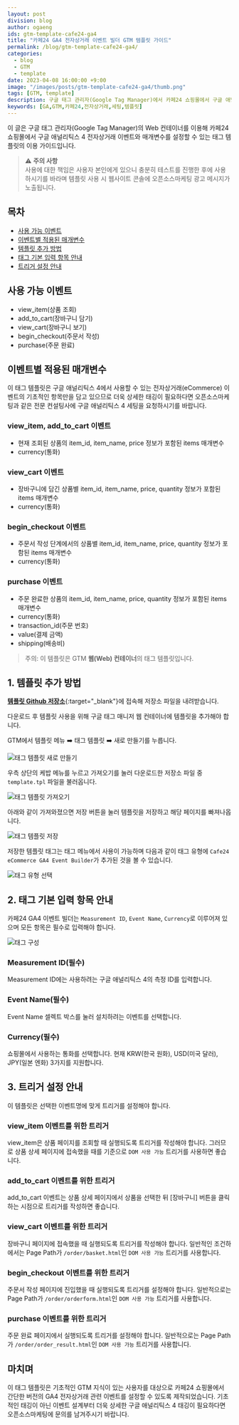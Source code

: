 ```yaml
---
layout: post
division: blog
author: ogaeng
ids: gtm-template-cafe24-ga4
title: "카페24 GA4 전자상거래 이벤트 빌더 GTM 템플릿 가이드"
permalink: /blog/gtm-template-cafe24-ga4/
categories:
  - blog
  - GTM
  - template
date: 2023-04-08 16:00:00 +9:00
image: "/images/posts/gtm-template-cafe24-ga4/thumb.png"
tags: [GTM, template]
description: 구글 태그 관리자(Google Tag Manager)에서 카페24 쇼핑몰에서 구글 애널리틱스 4 기본 전자상거래 이벤트와 매개변수를 손쉽게 추가할 수 있는 태그 템플릿 이용 방법을 안내합니다.
keywords: [GA,GTM,카페24,전자상거래,세팅,템플릿]
---
```


이 글은 구글 태그 관리자(Google Tag Manager)의 Web 컨테이너를 이용해 카페24 쇼핑몰에서 구글 애널리틱스 4 전자상거래 이벤트와 매개변수를 설정할 수 있는 태그 템플릿의 이용 가이드입니다.

> ⚠️ **주의 사항**<br>사용에 대한 책임은 사용자 본인에게 있으니 충분히 테스트를 진행한 후에 사용하시기를 바라며 템플릿 사용 시 웹사이트 콘솔에 오픈소스마케팅 광고 메시지가 노출됩니다.

## 목차

- [사용 가능 이벤트](#사용-가능-이벤트)
- [이벤트별 적용된 매개변수](#이벤트별-적용된-매개변수)
- [템플릿 추가 방법](#1-템플릿-추가-방법)
- [태그 기본 입력 항목 안내](#2-태그-기본-입력-항목-안내)
- [트리거 설정 안내](#3-트리거-설정-안내)

## 사용 가능 이벤트

- view_item(상품 조회)
- add_to_cart(장바구니 담기)
- view_cart(장바구니 보기)
- begin_checkout(주문서 작성)
- purchase(주문 완료)

## 이벤트별 적용된 매개변수

이 태그 템플릿은 구글 애널리틱스 4에서 사용할 수 있는 전자상거래(eCommerce) 이벤트의 기초적인 항목만을 담고 있으므로 더욱 상세한 태깅이 필요하다면 오픈소스마케팅과 같은 전문 컨설팅사에 구글 애널리틱스 4 세팅을 요청하시기를 바랍니다.

### view_item, add_to_cart 이벤트

- 현재 조회된 상품의 item_id, item_name, price 정보가 포함된 items 매개변수
- currency(통화)

### view_cart 이벤트

- 장바구니에 담긴 상품별 item_id, item_name, price, quantity 정보가 포함된 items 매개변수
- currency(통화)

### begin_checkout 이벤트

- 주문서 작성 단계에서의 상품별 item_id, item_name, price, quantity 정보가 포함된 items 매개변수
- currency(통화)

### purchase 이벤트

- 주문 완료한 상품의 item_id, item_name, price, quantity 정보가 포함된 items 매개변수
- currency(통화)
- transaction_id(주문 번호)
- value(결제 금액)
- shipping(배송비)

> 주의: 이 템플릿은 GTM **웹(Web) 컨테이너**의 태그 템플릿입니다.

## 1. 템플릿 추가 방법

[**템플릿 Github 저장소**](https://github.com/opensource-marketing/cafe24-ecommerce-ga4-tag-gtm-template){:target="\_blank"}에 접속해 저장소 파일을 내려받습니다.

다운로드 후 템플릿 사용을 위해 구글 태그 매니저 웹 컨테이너에 템플릿을 추가해야 합니다.

GTM에서 템플릿 메뉴 ➡️ 태그 템플릿 ➡️ 새로 만들기를 누릅니다.

![태그 템플릿 새로 만들기](/images/posts/gtm-template-kakaopixel/01.png)

우측 상단의 케밥 메뉴를 누르고 가져오기를 눌러 다운로드한 저장소 파일 중 `template.tpl` 파일을 불러옵니다.

![태그 템플릿 가져오기](/images/posts/gtm-template-kakaopixel/02.png)

아래와 같이 가져와졌으면 저장 버튼을 눌러 템플릿을 저장하고 해당 페이지를 빠져나옵니다.

![태그 템플릿 저장](/images/posts/gtm-template-cafe24-ga4/01.png)

저장한 템플릿 태그는 태그 메뉴에서 사용이 가능하며 다음과 같이 태그 유형에 `Cafe24 eCommerce GA4 Event Builder`가 추가된 것을 볼 수 있습니다.

![태그 유형 선택](/images/posts/gtm-template-cafe24-ga4/02.png)

## 2. 태그 기본 입력 항목 안내

카페24 GA4 이벤트 빌더는 `Measurement ID`, `Event Name`, `Currency`로 이루어져 있으며 모든 항목은 필수로 입력해야 합니다.

![태그 구성](/images/posts/gtm-template-cafe24-ga4/03.png)

### Measurement ID(필수)

Measurement ID에는 사용하려는 구글 애널리틱스 4의 측정 ID를 입력합니다.

### Event Name(필수)

Event Name 셀렉트 박스를 눌러 설치하려는 이벤트를 선택합니다.

### Currency(필수)

쇼핑몰에서 사용하는 통화를 선택합니다. 현재 KRW(한국 원화), USD(미국 달러), JPY(일본 엔화) 3가지를 지원합니다.

## 3. 트리거 설정 안내

이 템플릿은 선택한 이벤트명에 맞게 트리거를 설정해야 합니다.

### view_item 이벤트를 위한 트리거

view_item은 상품 페이지를 조회할 때 실행되도록 트리거를 작성해야 합니다. 그러므로 상품 상세 페이지에 접속했을 때를 기준으로 `DOM 사용 가능` 트리거를 사용하면 좋습니다.

### add_to_cart 이벤트를 위한 트리거

add_to_cart 이벤트는 상품 상세 페이지에서 상품을 선택한 뒤 [장바구니] 버튼을 클릭하는 시점으로 트리거를 작성하면 좋습니다.

### view_cart 이벤트를 위한 트리거

장바구니 페이지에 접속했을 때 실행되도록 트리거를 작성해야 합니다. 일반적인 조건하에서는 Page Path가 `/order/basket.html`인 `DOM 사용 가능` 트리거를 사용합니다.

### begin_checkout 이벤트를 위한 트리거

주문서 작성 페이지에 진입했을 때 실행되도록 트리거를 설정해야 합니다. 일반적으로는 Page Path가 `/order/orderform.html`인 `DOM 사용 가능` 트리거를 사용합니다.

### purchase 이벤트를 위한 트리거

주문 완료 페이지에서 실행되도록 트리거를 설정해야 합니다. 일반적으로는 Page Path가 `/order/order_result.html`인 `DOM 사용 가능` 트리거를 사용합니다.

## 마치며

이 태그 템플릿은 기초적인 GTM 지식이 있는 사용자를 대상으로 카페24 쇼핑몰에서 간단한 버전의 GA4 전자상거래 관련 이벤트를 설정할 수 있도록 제작되었습니다. 기초적인 태깅이 아닌 이벤트 설계부터 더욱 상세한 구글 애널리틱스 4 태깅이 필요하다면 오픈소스마케팅에 문의를 남겨주시기 바랍니다.